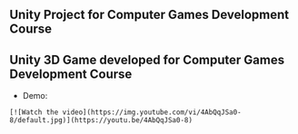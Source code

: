 ## Unity Project for Computer Games Development Course 

## Unity 3D Game developed for Computer Games Development Course

- Demo:

```
[![Watch the video](https://img.youtube.com/vi/4AbQqJSa0-8/default.jpg)](https://youtu.be/4AbQqJSa0-8)
```

